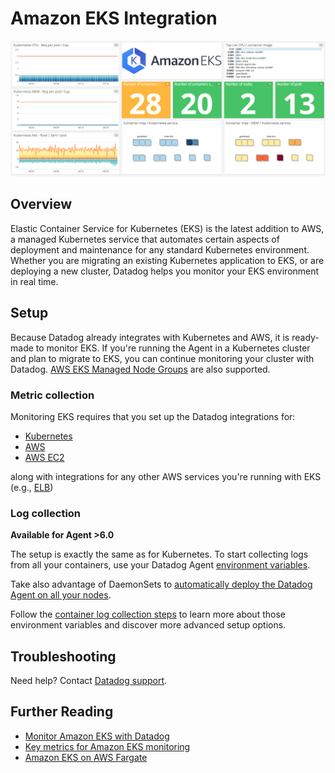 # Amazon EKS Integration

![EKS Dashboard][1]

## Overview

Elastic Container Service for Kubernetes (EKS) is the latest addition to AWS, a managed Kubernetes service that automates certain aspects of deployment and maintenance for any standard Kubernetes environment. Whether you are migrating an existing Kubernetes application to EKS, or are deploying a new cluster, Datadog helps you monitor your EKS environment in real time.

## Setup

Because Datadog already integrates with Kubernetes and AWS, it is ready-made to monitor EKS. If you're running the Agent in a Kubernetes cluster and plan to migrate to EKS, you can continue monitoring your cluster with Datadog. [AWS EKS Managed Node Groups][2] are also supported.

### Metric collection

Monitoring EKS requires that you set up the Datadog integrations for:

* [Kubernetes][3]
* [AWS][4]
* [AWS EC2][5]

along with integrations for any other AWS services you're running with EKS (e.g., [ELB][6])

### Log collection

**Available for Agent >6.0**

The setup is exactly the same as for Kubernetes.
To start collecting logs from all your containers, use your Datadog Agent [environment variables][7].

Take also advantage of DaemonSets to [automatically deploy the Datadog Agent on all your nodes][8].

Follow the [container log collection steps][9] to learn more about those environment variables and discover more advanced setup options.

## Troubleshooting

Need help? Contact [Datadog support][10].

## Further Reading

* [Monitor Amazon EKS with Datadog][11]
* [Key metrics for Amazon EKS monitoring][12]
* [Amazon EKS on AWS Fargate][13]

[1]: https://raw.githubusercontent.com/DataDog/integrations-core/master/amazon_eks/images/amazon_eks_dashboard.png
[2]: https://docs.aws.amazon.com/eks/latest/userguide/managed-node-groups.html
[3]: https://docs.datadoghq.com/integrations/kubernetes
[4]: https://docs.datadoghq.com/integrations/amazon_web_services
[5]: https://docs.datadoghq.com/integrations/amazon_ec2
[6]: https://docs.datadoghq.com/integrations/amazon_elb
[7]: https://docs.datadoghq.com/agent/basic_agent_usage/kubernetes/#log-collection-setup
[8]: https://docs.datadoghq.com/agent/basic_agent_usage/kubernetes/#container-installation
[9]: https://docs.datadoghq.com/logs/log_collection/docker/#option-2-container-installation
[10]: https://docs.datadoghq.com/help
[11]: https://www.datadoghq.com/blog/announcing-eks
[12]: https://www.datadoghq.com/blog/eks-cluster-metrics
[13]: https://docs.datadoghq.com/integrations/amazon_eks_fargate/
